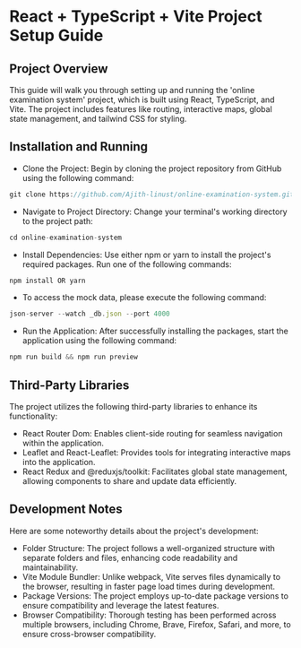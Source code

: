 # React + TypeScript + Vite Project Setup Guide

## Project Overview

This guide will walk you through setting up and running the 'online examination system' project, which is built using React, TypeScript, and Vite. The project includes features like routing, interactive maps, global state management, and tailwind CSS for styling.

## Installation and Running

- Clone the Project: Begin by cloning the project repository from GitHub using the following command:
```js
git clone https://github.com/Ajith-linust/online-examination-system.git
```
- Navigate to Project Directory: Change your terminal's working directory to the project path:
```js
cd online-examination-system
```
- Install Dependencies: Use either npm or yarn to install the project's required packages. Run one of the following commands:
```js
npm install OR yarn
```
- To access the mock data, please execute the following command:
```js
json-server --watch _db.json --port 4000
```
- Run the Application: After successfully installing the packages, start the application using the following command:
```js
npm run build && npm run preview
```

## Third-Party Libraries

The project utilizes the following third-party libraries to enhance its functionality:

- React Router Dom: Enables client-side routing for seamless navigation within the application.
- Leaflet and React-Leaflet: Provides tools for integrating interactive maps into the application.
- React Redux and @reduxjs/toolkit: Facilitates global state management, allowing components to share and update data efficiently.

## Development Notes

Here are some noteworthy details about the project's development:

- Folder Structure: The project follows a well-organized structure with separate folders and files, enhancing code readability and maintainability.
- Vite Module Bundler: Unlike webpack, Vite serves files dynamically to the browser, resulting in faster page load times during development.
- Package Versions: The project employs up-to-date package versions to ensure compatibility and leverage the latest features.
- Browser Compatibility: Thorough testing has been performed across multiple browsers, including Chrome, Brave, Firefox, Safari, and more, to ensure cross-browser compatibility.
